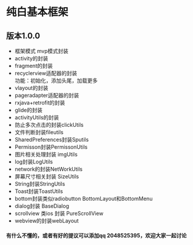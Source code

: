 # 纯白基本框架
## 版本1.0.0
* 框架模式 mvp模式封装<br>
* activity的封装
* fragment的封装
* recyclerview适配器的封装<br>
功能：初始化，添加头尾，加载更多<br>
* vlayout的封装<br>
* pageradapter适配器的封装<br>
* rxjava+retrofit的封装<br>
* glide的封装<br>
* activityUtils的封装<br>
* 防止多次点击的封装clickUtils<br>
* 文件判断封装fileutils<br>
* SharedPreferences封装Sputils<br>
* Permisson封装PermissonUtils<br>
* 图片相关处理封装 imgUtils <br>
* log封装LogUtils <br>
* network的封装NetWorkUtils <br>
* 屏幕尺寸相关封装 SizeUtils <br>
* String封装StringUtils  <br>
* Toast封装ToastUtils <br>
* bottom封装类似radiobutton BottomLayout和BottomMenu <br>
* dialog封装 BaseDialog <br>
* scrollview 类ios 封装 PureScrollView <br>
* webview的封装webLayout <br>



#### 有什么不懂的，或者有好的提议可以添加qq 2048525395，欢迎大家一起讨论
